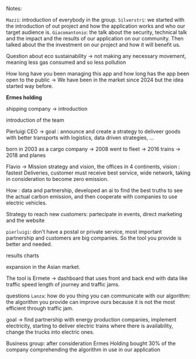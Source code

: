 Notes:

``Mazzi``: introduction of everybody in the group.
`Silverstri`: we started with the introduction of out project and how the application works and who our target audience is.
`Giacomantonio`: the talk about the security, technical talk and the impact and the results of our application on our community. Then talked about the the investment on our project and how it will benefit us.

Question about eco sustainability -> not making any necessary movement, meaning less gas consumed and so less pollution

How long have you been managing this app and how long has the app been open to the public -> We have been in the market since 2024 but the idea started way before.

**Ermes holding**

shipping company -> introduction 

introduction of the team

Pierluigi CEO -> goal : announce and create a strategy to deliveer goods with better transports with logistics, data driven strategies, ...

born in 2003 as a cargo company -> 2008 went to fleet -> 2016 trains -> 2018 and planes

Flavio -> Mission strategy and vision, the offices in 4 continents, vision : fastest Deliveries, customer must receive best service, wide network, taking in consideration to become zero emission.

How : data and partnership, developed an ai to find the best truths to see the actual carbon emission, and then cooperate with companies to use electric vehicles.

Strategy to reach new customers: partecipate in events, direct marketing and the website

`pierluigi`: don't have a postal or private service, most important partnership and customers are big companies. So the tool you provide is better and needed.

results charts

expansion in the Asian market.

The tool is Ermete -> dashboard that uses front and back end with data like traffic speed length of journey and traffic jams.

questions
`Lanza`: how do you thing you can communicate with our algorithm: the algorithm you provide can improve ours because it is not the most efficient through traffic jam.

goal -> find partnership with energy production companies, implement electricity, starting to deliver electric trains where there is availability, change the trucks into electric ones.

Business group: 
after consideration Ermes Holding bought 30% of the company comprehending the algorithm  in use in our application

